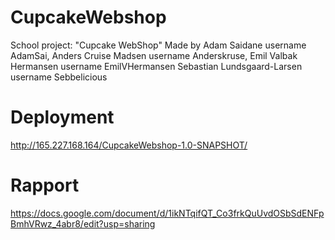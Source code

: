 # CupcakeWebshop
School project: "Cupcake WebShop"
Made by Adam Saidane username AdamSai, 
        Anders Cruise Madsen username Anderskruse, 
        Emil Valbak Hermansen username EmilVHermansen
        Sebastian Lundsgaard-Larsen username Sebbelicious
        

# Deployment
http://165.227.168.164/CupcakeWebshop-1.0-SNAPSHOT/

# Rapport
https://docs.google.com/document/d/1ikNTqifQT_Co3frkQuUvdOSbSdENFpBmhVRwz_4abr8/edit?usp=sharing
